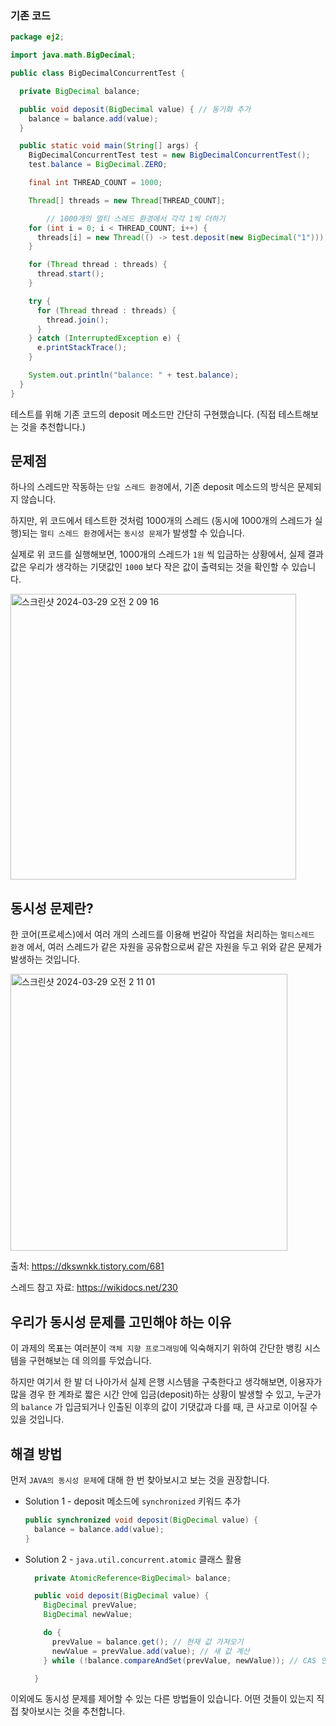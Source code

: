 ### 기존 코드

```java
package ej2;

import java.math.BigDecimal;

public class BigDecimalConcurrentTest {

  private BigDecimal balance;

  public void deposit(BigDecimal value) { // 동기화 추가
    balance = balance.add(value);
  }

  public static void main(String[] args) {
    BigDecimalConcurrentTest test = new BigDecimalConcurrentTest();
    test.balance = BigDecimal.ZERO;

    final int THREAD_COUNT = 1000; 

    Thread[] threads = new Thread[THREAD_COUNT];

		// 1000개의 멀티 스레드 환경에서 각각 1씩 더하기
    for (int i = 0; i < THREAD_COUNT; i++) {
      threads[i] = new Thread(() -> test.deposit(new BigDecimal("1")));
    }

    for (Thread thread : threads) {
      thread.start();
    }

    try {
      for (Thread thread : threads) {
        thread.join();
      }
    } catch (InterruptedException e) {
      e.printStackTrace();
    }

    System.out.println("balance: " + test.balance);
  }
}

```

테스트를 위해 기존 코드의 deposit 메소드만 간단히 구현했습니다. (직접 테스트해보는 것을 추천합니다.)

## 문제점

하나의 스레드만 작동하는 `단일 스레드 환경`에서, 기존 deposit 메소드의 방식은 문제되지 않습니다.

하지만, 위 코드에서 테스트한 것처럼 1000개의 스레드 (동시에 1000개의 스레드가 실행)되는 `멀티 스레드 환경`에서는 `동시성 문제`가 발생할 수 있습니다.

실제로 위 코드를 실행해보면, 1000개의 스레드가 `1원` 씩 입금하는 상황에서, 실제 결과값은 우리가 생각하는 기댓값인 `1000` 보다 작은 값이 출력되는 것을 확인할 수 있습니다.

<img width="457" alt="스크린샷 2024-03-29 오전 2 09 16" src="https://github.com/COW-edu/practice-oop-banking/assets/104254012/287eb4fc-0417-4eca-8157-0dab1cf9f2fa">


## 동시성 문제란?

한 코어(프로세스)에서 여러 개의 스레드를 이용해 번갈아 작업을 처리하는 `멀티스레드 환경` 에서, 여러 스레드가 같은 자원을 공유함으로써 같은 자원을 두고 위와 같은 문제가 발생하는 것입니다.

<img width="443" alt="스크린샷 2024-03-29 오전 2 11 01" src="https://github.com/COW-edu/practice-oop-banking/assets/104254012/85ae8280-4370-40c7-9e24-dba7d107c303">

출처: https://dkswnkk.tistory.com/681

스레드 참고 자료: https://wikidocs.net/230


## 우리가 동시성 문제를 고민해야 하는 이유

이 과제의 목표는 여러분이 `객체 지향 프로그래밍`에 익숙해지기 위하여 간단한 뱅킹 시스템을 구현해보는 데 의의를 두었습니다.

하지만 여기서 한 발 더 나아가서 실제 은행 시스템을 구축한다고 생각해보면, 이용자가 많을 경우 한 계좌로 짧은 시간 안에 입금(deposit)하는 상황이 발생할 수 있고,  누군가의 `balance` 가 입금되거나 인출된 이후의 값이 기댓값과 다를 때, 큰 사고로 이어질 수 있을 것입니다. 

## 해결 방법

먼저 `JAVA의 동시성 문제`에 대해 한 번 찾아보시고 보는 것을 권장합니다.

- Solution 1 - deposit 메소드에 `synchronized` 키워드 추가
    
    ```java
    public synchronized void deposit(BigDecimal value) { 
      balance = balance.add(value);
    }
    ```
    
- Solution 2 - `java.util.concurrent.atomic` 클래스 활용
    
    ```java
      private AtomicReference<BigDecimal> balance;
    
      public void deposit(BigDecimal value) {
        BigDecimal prevValue;
        BigDecimal newValue;
    
        do {
          prevValue = balance.get(); // 현재 값 가져오기
          newValue = prevValue.add(value); // 새 값 계산
        } while (!balance.compareAndSet(prevValue, newValue)); // CAS 연산으로 안전하게 값 교체 시도
    
      }
    ```
    

이외에도 동시성 문제를 제어할 수 있는 다른 방법들이 있습니다. 어떤 것들이 있는지 직접 찾아보시는 것을 추천합니다.
